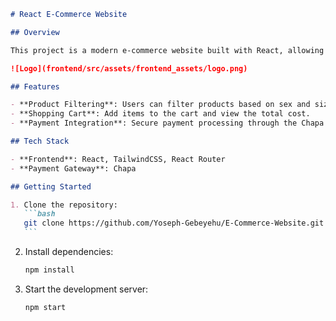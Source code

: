 ````markdown
# React E-Commerce Website

## Overview

This project is a modern e-commerce website built with React, allowing users to browse and purchase clothing items. Key features include filtering products by sex and size, adding items to the cart, and completing payments using the Chapa payment gateway.

![Logo](frontend/src/assets/frontend_assets/logo.png)

## Features

- **Product Filtering**: Users can filter products based on sex and size.
- **Shopping Cart**: Add items to the cart and view the total cost.
- **Payment Integration**: Secure payment processing through the Chapa payment gateway.

## Tech Stack

- **Frontend**: React, TailwindCSS, React Router
- **Payment Gateway**: Chapa

## Getting Started

1. Clone the repository:
   ```bash
   git clone https://github.com/Yoseph-Gebeyehu/E-Commerce-Website.git
   ```
````

2. Install dependencies:
   ```bash
   npm install
   ```
3. Start the development server:
   ```bash
   npm start
   ```

```

```
